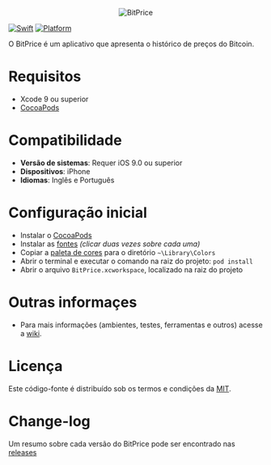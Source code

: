 <p align="center">
  <img src="https://firebasestorage.googleapis.com/v0/b/bitprice-55d7d.appspot.com/o/GitHub%2FHeader.jpg?alt=media&token=8e7b04c8-a510-4501-96b2-57f4fc6c6098" alt="BitPrice" title="BitPrice">
</p>

[![Swift][swift-badge]][swift-url]
[![Platform][platform-badge]][platform-url]

O BitPrice é um aplicativo que apresenta o histórico de preços do Bitcoin.

# Requisitos

- Xcode 9 ou superior
- [CocoaPods](https://cocoapods.org/)

# Compatibilidade

- **Versão de sistemas**: Requer iOS 9.0 ou superior
- **Dispositivos**: iPhone
- **Idiomas**: Inglês e Português

# Configuração inicial

- Instalar o [CocoaPods](https://cocoapods.org/)
- Instalar as [fontes](https://firebasestorage.googleapis.com/v0/b/bitprice-55d7d.appspot.com/o/Fonts%2FDINPro.zip?alt=media&token=69fab1f3-2af7-46b1-a29d-81afb5df5297) *(clicar duas vezes sobre cada uma)*
- Copiar a [paleta de cores](https://firebasestorage.googleapis.com/v0/b/bitprice-55d7d.appspot.com/o/Colors%2FBitPrice.clr?alt=media&token=ea2970e1-ef97-433f-a67a-b202cea28a54) para o diretório `~\Library\Colors`
- Abrir o terminal e executar o comando na raiz do projeto: `pod install`
- Abrir o arquivo `BitPrice.xcworkspace`, localizado na raiz do projeto

# Outras informaçes

- Para mais informações (ambientes, testes, ferramentas e outros) acesse a [wiki](https://github.com/Bruno-Furtado/bitprice-ios/wiki).

# Licença

Este código-fonte é distribuído sob os termos e condições da [MIT](LICENSE).

# Change-log

Um resumo sobre cada versão do BitPrice pode ser encontrado nas [releases](https://github.com/Bruno-Furtado/bitprice-ios/releases)

[swift-badge]: https://img.shields.io/badge/swift-4.0-orange.svg?style=flat
[swift-url]: https://swift.org
[platform-badge]: https://img.shields.io/badge/platform-iOS%209+-lightgrey.svg
[platform-url]: https://developer.apple.com/swift/

